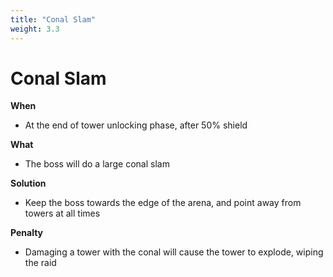 ```yaml
---
title: "Conal Slam"
weight: 3.3
---
```


# Conal Slam

**When**
- At the end of tower unlocking phase, after 50% shield

**What**
- The boss will do a large conal slam

**Solution**
- Keep the boss towards the edge of the arena, and point away from towers at all times

**Penalty**
- Damaging a tower with the conal will cause the tower to explode, wiping the raid
